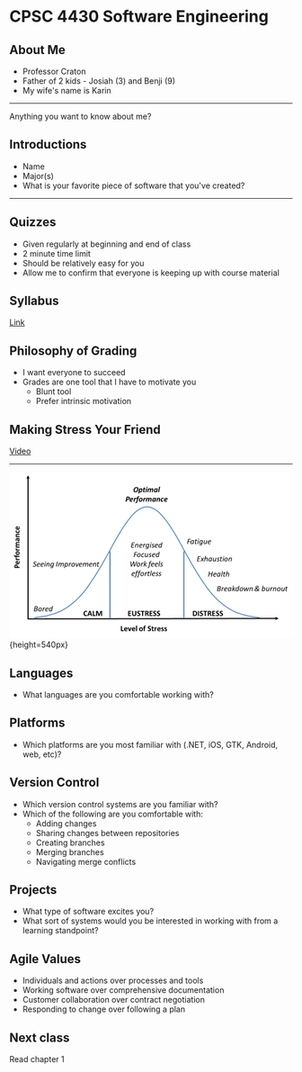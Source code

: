 CPSC 4430 Software Engineering
==============================

About Me
--------

- Professor Craton
- Father of 2 kids - Josiah (3) and Benji (9)
- My wife's name is Karin

---

Anything you want to know about me?

Introductions
-------------

- Name
- Major(s)
- What is your favorite piece of software that you've created?

---

Quizzes
-------

- Given regularly at beginning and end of class
- 2 minute time limit
- Should be relatively easy for you
- Allow me to confirm that everyone is keeping up with course material

Syllabus
--------

[Link](../syllabus.html)

Philosophy of Grading
---------------------

- I want everyone to succeed
- Grades are one tool that I have to motivate you
    - Blunt tool
    - Prefer intrinsic motivation
    
Making Stress Your Friend
-------------------------

[Video](https://www.youtube.com/watch?v=RcGyVTAoXEU)

-----------------

![Yerkes-Dodson curve](media/yerkes-dodson.png){height=540px}

Languages
---------

- What languages are you comfortable working with?

Platforms
---------

- Which platforms are you most familiar with (.NET, iOS, GTK, Android, web, etc)?

Version Control
---------------

- Which version control systems are you familiar with?
- Which of the following are you comfortable with:
    - Adding changes
    - Sharing changes between repositories
    - Creating branches
    - Merging branches
    - Navigating merge conflicts

Projects
--------

- What type of software excites you?
- What sort of systems would you be interested in working with from a learning standpoint?

Agile Values
------------

- Individuals and actions over processes and tools
- Working software over comprehensive documentation
- Customer collaboration over contract negotiation
- Responding to change over following a plan

Next class
----------

Read chapter 1
